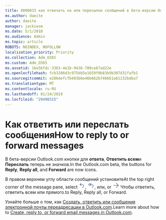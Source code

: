 ```yaml
---
title: 8000033 как отвечать на или пересылки сообщений в бета-версии Outlook.com
ms.author: daeite
author: daeite
manager: jackiesm
ms.date: 5/1/2018
ms.audience: Admin
ms.topic: article
ROBOTS: NOINDEX, NOFOLLOW
localization_priority: Priority
ms.collection: Adm_O365
ms.custom: Adm_O365
ms.assetid: 16e5bfdc-3363-4e1b-9436-789ce67ad22e
ms.openlocfilehash: fcb3206d3c975bb5e1659f0b83b9b307d31fafb1
ms.sourcegitcommit: e2864efcfb493b6e46b662b746661a61232bdba7
ms.translationtype: MT
ms.contentlocale: ru-RU
ms.lasthandoff: 01/24/2019
ms.locfileid: "29498315"
---
```

# <a name="how-to-reply-to-or-forward-messages"></a><span data-ttu-id="517fe-102">Как ответить или переслать сообщения</span><span class="sxs-lookup"><span data-stu-id="517fe-102">How to reply to or forward messages</span></span>

<span data-ttu-id="517fe-103">В бета-версии Outlook.com кнопки для **ответа**, **Ответить всем**и **Переслать** теперь не значков.</span><span class="sxs-lookup"><span data-stu-id="517fe-103">In the Outlook.com beta, the buttons for **Reply**, **Reply all**, and **Forward** are now icons.</span></span> 
  
<span data-ttu-id="517fe-104">В правом верхнем углу области сообщений установите</span><span class="sxs-lookup"><span data-stu-id="517fe-104">At the top right corner of the message pane, select</span></span> ![Ответить](media/08ad5200-369a-4a2f-bef5-ebdcbef5545f.png)<span data-ttu-id="517fe-106">,</span><span class="sxs-lookup"><span data-stu-id="517fe-106"></span></span> !["Reply all" («Ответить всем»)](media/be5f41a1-dbea-471f-ba5d-7be4256922d2.png)<span data-ttu-id="517fe-108">, или</span><span class="sxs-lookup"><span data-stu-id="517fe-108">, or</span></span> ![Переслать](media/29fd06ec-1642-40d1-8faa-ec437ef156fc.png) <span data-ttu-id="517fe-110">Чтобы ответить, ответить всем или прямого.</span><span class="sxs-lookup"><span data-stu-id="517fe-110">to Reply, Reply all, or Forward.</span></span> 
  
<span data-ttu-id="517fe-111">Узнайте больше о том, как [Создать, ответить или сообщения электронной почты переадресации в Outlook.com](https://go.microsoft.com/fwlink/p/?linkid=873141).</span><span class="sxs-lookup"><span data-stu-id="517fe-111">Learn more about how to [Create, reply to, or forward email messages in Outlook.com](https://go.microsoft.com/fwlink/p/?linkid=873141).</span></span>
  

